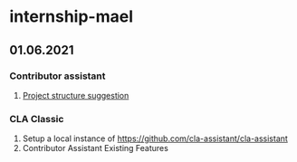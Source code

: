 # internship-mael

## 01.06.2021 
### Contributor assistant
1. [Project structure suggestion](https://github.com/cla-assistant/contributor-assistant/issues/14)

### CLA Classic
1. Setup a local instance of https://github.com/cla-assistant/cla-assistant  
2. Contributor Assistant Existing Features


